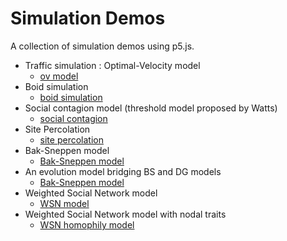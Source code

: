 # Simulation Demos

A collection of simulation demos using p5.js.

- Traffic simulation : Optimal-Velocity model
    - [ov model](/p5js_simulations/ov_model/)
- Boid simulation
    - [boid simulation](/p5js_simulations/boid/)
- Social contagion model (threshold model proposed by Watts)
    - [social contagion](/p5js_simulations/watts_model/)
- Site Percolation
    - [site percolation](/p5js_simulations/site_percolation/)
- Bak-Sneppen model
    - [Bak-Sneppen model](/p5js_simulations/bak_sneppen/)
- An evolution model bridging BS and DG models
    - [Bak-Sneppen model](/p5js_simulations/dg_bs/)
- Weighted Social Network model
    - [WSN model](/p5js_simulations/wsn/)
- Weighted Social Network model with nodal traits
    - [WSN homophily model](/p5js_simulations/wsn_homophily/)

